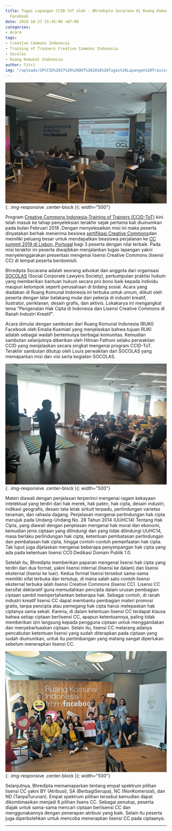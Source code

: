 ```yaml
---
title: Tugas Lapangan CCID-ToT oleh - Bhredipta Socarana di Ruang Komunal Indonesia
  Facebook
date: 2018-10-27 15:45:00 +07:00
categories:
- Acara
tags:
- Creative Commons Indonesia
- Training of Trainers Creative Commons Indonesia
- Socolas
- Ruang Komunal Indonesia
author: fitri
img: "/uploads/SPCCID%2027%20%20OKT%202018%20Tugas%20Lapangan%20Training%20of%20Trainers%20Creative%20Commons%20Indonesia%20-%20Bhredipta%20Socarana%20-%20HF.jpeg"
---
```


![SPCCID 27  OKT 2018 Tugas Lapangan Training of Trainers Creative Commons Indonesia - Bhredipta Socarana.jpeg](/uploads/SPCCID%2027%20%20OKT%202018%20Tugas%20Lapangan%20Training%20of%20Trainers%20Creative%20Commons%20Indonesia%20-%20Bhredipta%20Socarana.jpeg){: .img-responsive .center-block }{: width="500"}

Program [Creative Commons Indonesia-Training of Trainers (CCID-ToT)](http://creativecommons.or.id/sertifikasi-perwakilan-ccid-training-of-trainers-creative-commons-indonesia/tentang-training-of-trainers-creative-commons-indonesia/) kini telah masuk ke tahap penyeleksian terakhir sejak pertama kali diumumkan pada bulan Februari 2018 .Dengan menyelesaikan misi ini maka peserta dinyatakan berhak menerima besiswa [sertifikasi Creative Commons](http://creativecommons.or.id/2018/02/cc-certificates-saatnya-menjadi-ahli-lisensi-cc-bersertifikat/)dan memiliki peluang besar untuk mendapatkan beasiswa perjalanan ke [CC summit 2019 di Lisbon, Portugal](https://summit.creativecommons.org/) bagi 3 peserta dengan nilai terbaik. Pada misi terakhir ini peserta diwajibkan menjalankan tugas lapangan yakni menyelenggarakan presentasi mengenai lisensi Creative Commons (lisensi CC) di tempat peserta berdomisili.

Bhredipta Socarana adalah seorang advokat dan anggota dari organisasi[ SOCOLAS](https://www.tunasnusa.org/socolas) (Social Corporate Lawyers Society), perkumpulan praktisi hukum yang memberikan bantuan hukum secara *pro bono* baik kepada individu maupun kelompok seperti perusahaan di bidang sosial. Acara yang diadakan di Ruang Komunal Indonesia ini terbuka untuk umum, diikuti oleh peserta dengan latar belakang mulai dari pekerja di industri kreatif, ilustrator, periklanan, desain grafis, dan aktivis.  Lokakarya ini mengangkat tema "Pengenalan Hak Cipta di Indonesia dan Lisensi Creative Commons di Ranah Industri Kreatif".

Acara dimulai dengan sambutan dari Ruang Komunal Indonesia (RUKI) Facebook oleh Emalia Kusmiati yang menjelaskan bahwa tujuan RUKI adalah sebagai wadah bertemunya berbagai komunitas. Kemudian sambutan selanjutnya diberikan oleh Hilman Fathoni selaku perwakilan CCID yang menjelaskan secara singkat mengenai program CCID-ToT. Terakhir sambutan ditutup oleh Louis perwakilan dari SOCOLAS yang memaparkan misi dan visi serta kegiatan SOCOLAS. 

![SPCCID 27  OKT 2018 Tugas Lapangan Training of Trainers Creative Commons Indonesia - Bhredipta Socarana 2.jpeg](/uploads/SPCCID%2027%20%20OKT%202018%20Tugas%20Lapangan%20Training%20of%20Trainers%20Creative%20Commons%20Indonesia%20-%20Bhredipta%20Socarana%202.jpeg){: .img-responsive .center-block }{: width="500"}

Materi diawali dengan penjelasan terperinci mengenai ragam kekayaan intelektual yang terdiri dari hak merek, hak paten, hak cipta, desain industri, indikasi geografis, desain tata letak sirkuit terpadu, perlindungan varietas tanaman, dan rahasia dagang. Penjelasan mengenai perlindungan hak cipta merujuk pada Undang-Undang No. 28 Tahun 2014 (UUHC14) Tentang Hak Cipta, yang diawali dengan penjelasan mengenai hak moral dan ekonomi, kemudian jenis ciptaan yang dilindungi dan yang tidak dilindungi UUHC14, masa berlaku perlindungan hak cipta, ketentuan pembatasan perlindungan dan pembatasan hak cipta, hingga contoh-contoh pemanfaatan hak cipta. Tak luput juga dijelaskan mengenai beberapa penyimpangan hak cipta yang ada pada ketentuan lisensi CC0 Dedikasi Domain Publik 1.0.

Setelah itu, Bhredipta memberikan paparan mengenai lisensi hak cipta yang terdiri dari dua format, yakni lisensi internal (lisensi ke dalam) dan lisensi eksternal (lisensi ke luar). Kedua format lisensi tersebut sama-sama memiliki sifat terbuka dan tertutup, di mana salah satu contoh lisensi eksternal terbuka ialah lisensi Creative Commons (lisensi CC). Lisensi  CC bersifat deklaratif guna memudahkan pencipta dalam urusan pembagian ciptaan sambil mempertahankan beberapa hak. Sebagai contoh, di ranah industri kreatif lisensi CC dapat  membantu pembagian materi promosi gratis, tanpa pencipta atau pemegang hak cipta harus melepaskan hak ciptanya sama sekali. Karena, di dalam ketentuan lisensi CC terdapat klausa bahwa setiap ciptaan berlisensi CC, apapun ketentuannya, paling tidak memberikan izin langsung kepada pengguna ciptaan untuk menggandakan dan menyebarluaskan ciptaan. Selain itu, lisensi CC melarang adanya pencabutan ketentuan lisensi yang sudah diterapkan pada ciptaan yang sudah diumumkan, untuk itu  pertimbangan yang matang sangat diperlukan sebelum menerapkan lisensi CC.

![SPCCID 27  OKT 2018 Tugas Lapangan Training of Trainers Creative Commons Indonesia - Bhredipta Socarana - HF.jpeg](/uploads/SPCCID%2027%20%20OKT%202018%20Tugas%20Lapangan%20Training%20of%20Trainers%20Creative%20Commons%20Indonesia%20-%20Bhredipta%20Socarana%20-%20HF.jpeg){: .img-responsive .center-block }{: width="500"}

Selanjutnya, Bhredipta memamaparkan tentang empat spektrum pilihan lisensi CC yakni BY (Atribusi), SA (BerbagiSerupa), NC (NonKomersial), dan ND (TanpaTurunan). Empat spektrum pilihan tersebut kemudian dapat dikombinasikan menjadi 6 pilihan lisens CC. Sebagai penutup, peserta diajak untuk sama-sama mencari ciptaan berlisensi CC dan menggunakannya dengan penerapan atribusi yang baik. Selain itu peserta juga diperbolehkan untuk mencoba menerapkan lisensi CC pada ciptaanya.

----